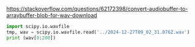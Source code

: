
https://stackoverflow.com/questions/62172398/convert-audiobuffer-to-arraybuffer-blob-for-wav-download


```python
import scipy.io.wavfile
tmp, wav = scipy.io.wavfile.read('../2024-12-27T09_02_31.076Z.wav')
print (wav[0:200])
```













